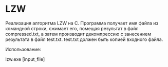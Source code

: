 LZW
===

Реализация алгоритма LZW на C. 
Программа получает имя файла из командной строки, сжимает его, помещая результат в файл compressed.txt, а затем производит декомпрессию с занесением результата в файл test.txt.
test.txt должен быть копией входного файла.

Использование:

lzw.exe [input_file]

